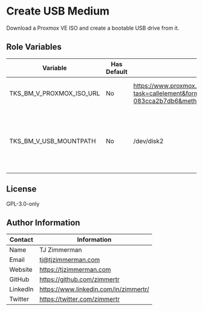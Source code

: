 Create USB Medium
=========

Download a Proxmox VE ISO and create a bootable USB drive from it.

Role Variables
--------------

| Variable                 | Has Default | Example                                                      | Description                                                  |
| ------------------------ | ----------- | ------------------------------------------------------------ | ------------------------------------------------------------ |
| TKS_BM_V_PROXMOX_ISO_URL | No         | https://www.proxmox.com/en/downloads?task=callelement&format=raw&item_id=513&element=f85c494b-2b32-4109-b8c1-083cca2b7db6&method=download&args[0]=e20c5339a85f415aa8786ae730d14f05 | HTTP link to a Proxmox VE ISO.                               |
| TKS_BM_V_USB_MOUNTPATH   | No          | /dev/disk2                                                   | Path on your filesystem that leads to the bootable USB device. |

License
-------

GPL-3.0-only

Author Information
------------------

| Contact  | Information                           |
| -------- | ------------------------------------- |
| Name     | TJ Zimmerman                          |
| Email    | tj@tjzimmerman.com                    |
| Website  | https://tjzimmerman.com               |
| GitHub   | https://github.com/zimmertr           |
| LinkedIn | https://www.linkedin.com/in/zimmertr/ |
| Twitter  | https://twitter.com/zimmertr          |


